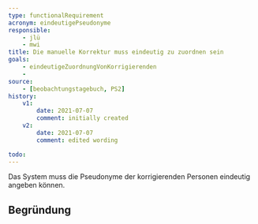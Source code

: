 ```yaml
---
type: functionalRequirement
acronym: eindeutigePseudonyme
responsible: 
    - jlü
    - mwi
title: Die manuelle Korrektur muss eindeutig zu zuordnen sein
goals: 
    - eindeutigeZuordnungVonKorrigierenden
    -
source:
    - [beobachtungstagebuch, PS2]
history:
    v1:
        date: 2021-07-07
        comment: initially created
    v2:
        date: 2021-07-07
        comment: edited wording

todo: 
---
```


Das System muss die Pseudonyme der korrigierenden Personen eindeutig angeben können.


## Begründung
